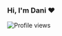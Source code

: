 ### Hi, I'm Dani ❤️

<!--START_SECTION:activity-->
<!--END_SECTION:activity-->

![Profile views](https://gpvc.arturio.dev/souperstition)

